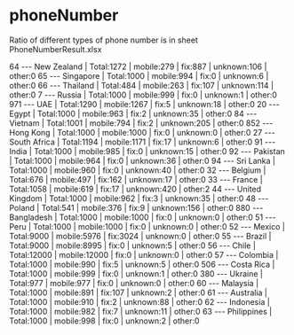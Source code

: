 # phoneNumber
Ratio of different types of phone number is in sheet PhoneNumberResult.xlsx

64 --- New Zealand | Total:1272 | mobile:279 | fix:887 | unknown:106 | other:0
65 --- Singapore | Total:1000 | mobile:994 | fix:0 | unknown:6 | other:0
66 --- Thailand | Total:484 | mobile:263 | fix:107 | unknown:114 | other:0
7 --- Russia | Total:1000 | mobile:999 | fix:0 | unknown:1 | other:0
971 --- UAE | Total:1290 | mobile:1267 | fix:5 | unknown:18 | other:0
20 --- Egypt | Total:1000 | mobile:963 | fix:2 | unknown:35 | other:0
84 --- Vietnam | Total:1001 | mobile:794 | fix:2 | unknown:205 | other:0
852 --- Hong Kong | Total:1000 | mobile:1000 | fix:0 | unknown:0 | other:0
27 --- South Africa | Total:1194 | mobile:1171 | fix:17 | unknown:6 | other:0
91 --- India | Total:1000 | mobile:985 | fix:0 | unknown:15 | other:0
92 --- Pakistan | Total:1000 | mobile:964 | fix:0 | unknown:36 | other:0
94 --- Sri Lanka | Total:1000 | mobile:960 | fix:0 | unknown:40 | other:0
32 --- Belgium | Total:676 | mobile:497 | fix:162 | unknown:17 | other:0
33 --- France | Total:1058 | mobile:619 | fix:17 | unknown:420 | other:2
44 --- United Kingdom | Total:1000 | mobile:962 | fix:3 | unknown:35 | other:0
48 --- Poland | Total:541 | mobile:376 | fix:9 | unknown:156 | other:0
880 --- Bangladesh | Total:1000 | mobile:1000 | fix:0 | unknown:0 | other:0
51 --- Peru | Total:1000 | mobile:1000 | fix:0 | unknown:0 | other:0
52 --- Mexico | Total:9000 | mobile:5976 | fix:3024 | unknown:0 | other:0
55 --- Brazil | Total:9000 | mobile:8995 | fix:0 | unknown:5 | other:0
56 --- Chile | Total:12000 | mobile:12000 | fix:0 | unknown:0 | other:0
57 --- Colombia | Total:1000 | mobile:990 | fix:5 | unknown:5 | other:0
506 --- Costa Rica | Total:1000 | mobile:999 | fix:0 | unknown:1 | other:0
380 --- Ukraine | Total:977 | mobile:977 | fix:0 | unknown:0 | other:0
60 --- Malaysia | Total:1000 | mobile:891 | fix:107 | unknown:2 | other:0
61 --- Australia | Total:1000 | mobile:910 | fix:2 | unknown:88 | other:0
62 --- Indonesia | Total:1000 | mobile:982 | fix:7 | unknown:11 | other:0
63 --- Philippines | Total:1000 | mobile:998 | fix:0 | unknown:2 | other:0
